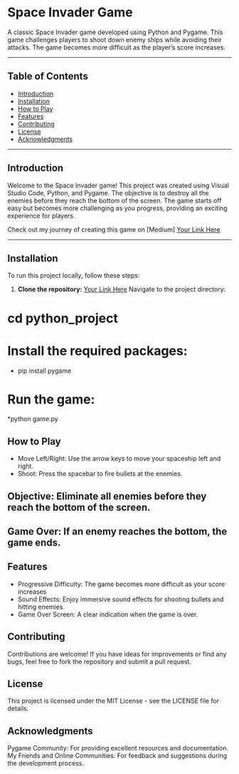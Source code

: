 # Space Invader Game

A classic Space Invader game developed using Python and Pygame. This game challenges players to shoot down enemy ships while avoiding their attacks. The game becomes more difficult as the player’s score increases.

---

## Table of Contents

- [Introduction](#introduction)
- [Installation](#installation)
- [How to Play](#how-to-play)
- [Features](#features)
- [Contributing](#contributing)
- [License](#license)
- [Acknowledgments](#acknowledgments)

---

## Introduction

Welcome to the Space Invader game! This project was created using Visual Studio Code, Python, and Pygame. 
The objective is to destroy all the enemies before they reach the bottom of the screen. The game starts off easy but becomes more challenging as you progress, providing an exciting experience for players.

Check out my journey of creating this game on [Medium]
[Your Link Here](https://medium.com/@ayushiakriti09/leveling-up-my-journey-in-building-a-space-invader-game-7305cdf805b6)

---

## Installation

To run this project locally, follow these steps:

1. **Clone the repository:**
   [Your Link Here](https://github.com/AYUSHi234342/python_project/blob/main/game.py)
Navigate to the project directory:


# cd python_project

# Install the required packages:


* pip install pygame
# Run the game:
*python game.py
## How to Play
* Move Left/Right: Use the arrow keys to move your spaceship left and right.
* Shoot: Press the spacebar to fire bullets at the enemies.
## Objective: Eliminate all enemies before they reach the bottom of the screen.
## Game Over: If an enemy reaches the bottom, the game ends.
## Features
* Progressive Difficulty: The game becomes more difficult as your score increases 
* Sound Effects: Enjoy immersive sound effects for shooting bullets and hitting enemies.
* Game Over Screen: A clear indication when the game is over.
## Contributing
Contributions are welcome! If you have ideas for improvements or find any bugs, feel free to fork the repository and submit a pull request.

## License
This project is licensed under the MIT License - see the LICENSE file for details.

## Acknowledgments
Pygame Community: For providing excellent resources and documentation.
My Friends and Online Communities: For feedback and suggestions during the development process.

